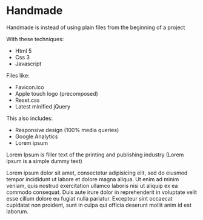 Handmade
===========

Handmade is instead of using plain files from the beginning of a project

With these techniques:

* Html 5
* Css 3
* Javascript

Files like:

* Favicon.ico
* Apple touch logo (precomposed)
* Reset.css
* Latest minified jQuery

This also includes:

* Responsive design (100% media queries)
* Google Analytics
* Lorem ipsum

Lorem Ipsum is filler text of the printing and publishing industry (Lorem ipsum is a simple dummy text)

Lorem ipsum dolor sit amet, consectetur adipisicing elit, sed do eiusmod tempor incididunt ut labore et dolore magna aliqua. Ut enim ad minim veniam, quis nostrud exercitation ullamco laboris nisi ut aliquip ex ea commodo consequat. Duis aute irure dolor in reprehenderit in voluptate velit esse cillum dolore eu fugiat nulla pariatur. Excepteur sint occaecat cupidatat non proident, sunt in culpa qui officia deserunt mollit anim id est laborum.
